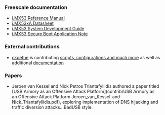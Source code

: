 ### Freescale documentation

* [i.MX53 Reference Manual](http://cache.freescale.com/files/32bit/doc/ref_manual/iMX53RM.pdf)
* [i.MX53xA Datasheet](http://cache.freescale.com/files/32bit/doc/data_sheet/IMX53AEC.pdf)
* [i.MX53 System Development Guide](http://cache.freescale.com/files/32bit/doc/user_guide/MX53UG.pdf)
* [i.MX53 Secure Boot Application Note](http://cache.freescale.com/files/32bit/doc/app_note/AN4581.pdf)

### External contributions

* [ckuethe](https://github.com/ckuethe) is contributing [scripts, configurations and much more](https://github.com/ckuethe/usbarmory) as well as additional [documentation](https://github.com/ckuethe/usbarmory/wiki)

### Papers

* Jeroen van Kessel and Nick Petros Triantafyllidis authored a paper titled [USB Armory as an Offensive Attack Platform](contrib/USB Armory as an Offensive Attack Platform Jeroen_van_Kessel-and-Nick_Triantafyllidis.pdf), exploring implementation of DNS hijacking and traffic diversion attacks...BadUSB style.
